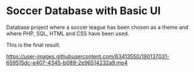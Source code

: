 # Soccer Database with Basic UI
Database project where a soccer league has been chosen as a theme and where PHP, SQL, HTML and CSS have been used.

This is the final result:


https://user-images.githubusercontent.com/63413550/190137031-659515dc-e407-4345-b089-2e96514232a9.mp4

